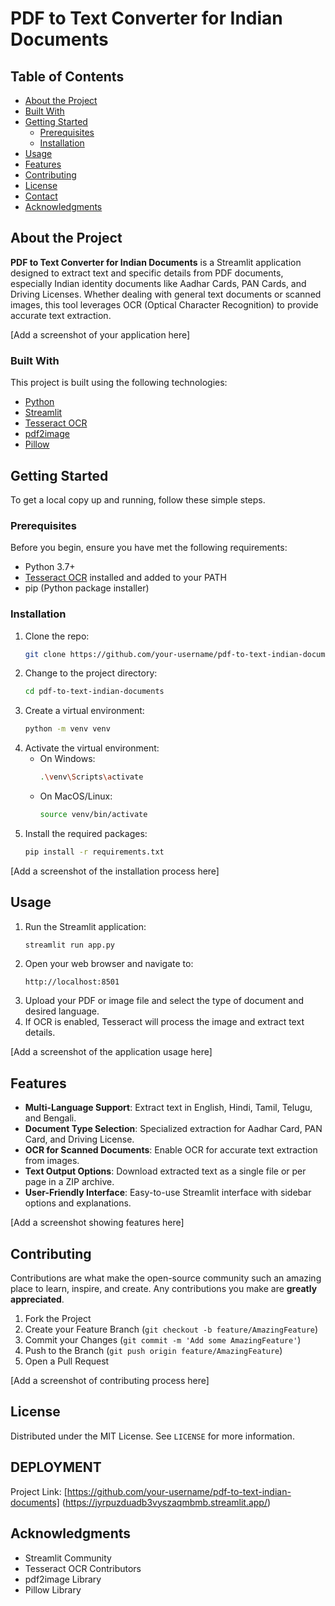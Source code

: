 # PDF to Text Converter for Indian Documents

## Table of Contents
- [About the Project](#about-the-project)
- [Built With](#built-with)
- [Getting Started](#getting-started)
  - [Prerequisites](#prerequisites)
  - [Installation](#installation)
- [Usage](#usage)
- [Features](#features)
- [Contributing](#contributing)
- [License](#license)
- [Contact](#contact)
- [Acknowledgments](#acknowledgments)

## About the Project

**PDF to Text Converter for Indian Documents** is a Streamlit application designed to extract text and specific details from PDF documents, especially Indian identity documents like Aadhar Cards, PAN Cards, and Driving Licenses. Whether dealing with general text documents or scanned images, this tool leverages OCR (Optical Character Recognition) to provide accurate text extraction.

[Add a screenshot of your application here]

### Built With

This project is built using the following technologies:

- [Python](https://www.python.org/)
- [Streamlit](https://streamlit.io/)
- [Tesseract OCR](https://github.com/tesseract-ocr/tesseract)
- [pdf2image](https://github.com/Belval/pdf2image)
- [Pillow](https://python-pillow.org/)

## Getting Started

To get a local copy up and running, follow these simple steps.

### Prerequisites

Before you begin, ensure you have met the following requirements:
- Python 3.7+
- [Tesseract OCR](https://github.com/tesseract-ocr/tesseract) installed and added to your PATH
- pip (Python package installer)

### Installation

1. Clone the repo:
   ```sh
   git clone https://github.com/your-username/pdf-to-text-indian-documents.git
   ```
2. Change to the project directory:
   ```sh
   cd pdf-to-text-indian-documents
   ```
3. Create a virtual environment:
   ```sh
   python -m venv venv
   ```
4. Activate the virtual environment:
   * On Windows:
     ```sh
     .\venv\Scripts\activate
     ```
   * On MacOS/Linux:
     ```sh
     source venv/bin/activate
     ```
5. Install the required packages:
   ```sh
   pip install -r requirements.txt
   ```

[Add a screenshot of the installation process here]

## Usage

1. Run the Streamlit application:
   ```sh
   streamlit run app.py
   ```
2. Open your web browser and navigate to:
   ```
   http://localhost:8501
   ```
3. Upload your PDF or image file and select the type of document and desired language.
4. If OCR is enabled, Tesseract will process the image and extract text details.

[Add a screenshot of the application usage here]

## Features

* **Multi-Language Support**: Extract text in English, Hindi, Tamil, Telugu, and Bengali.
* **Document Type Selection**: Specialized extraction for Aadhar Card, PAN Card, and Driving License.
* **OCR for Scanned Documents**: Enable OCR for accurate text extraction from images.
* **Text Output Options**: Download extracted text as a single file or per page in a ZIP archive.
* **User-Friendly Interface**: Easy-to-use Streamlit interface with sidebar options and explanations.

[Add a screenshot showing features here]

## Contributing

Contributions are what make the open-source community such an amazing place to learn, inspire, and create. Any contributions you make are **greatly appreciated**.

1. Fork the Project
2. Create your Feature Branch (`git checkout -b feature/AmazingFeature`)
3. Commit your Changes (`git commit -m 'Add some AmazingFeature'`)
4. Push to the Branch (`git push origin feature/AmazingFeature`)
5. Open a Pull Request

[Add a screenshot of contributing process here]

## License

Distributed under the MIT License. See `LICENSE` for more information.

## DEPLOYMENT

Project Link: [https://github.com/your-username/pdf-to-text-indian-documents]
(https://jyrpuzduadb3vyszaqmbmb.streamlit.app/)

## Acknowledgments

* Streamlit Community
* Tesseract OCR Contributors
* pdf2image Library
* Pillow Library
